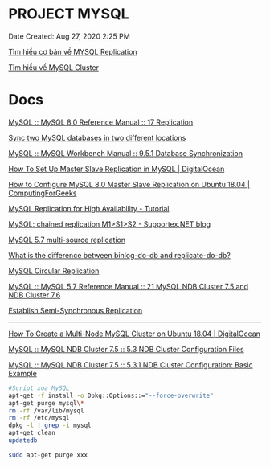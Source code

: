 # PROJECT MYSQL

Date Created: Aug 27, 2020 2:25 PM

[ Tìm hiểu cơ bản về MYSQL Replication](PROJECT%20MYSQL/MYSQL%20Replication%20Brief.md)

[ Tìm hiểu về MySQL Cluster ](PROJECT%20MYSQL/MySQL%20Cluster.md)

# Docs

[MySQL :: MySQL 8.0 Reference Manual :: 17 Replication](https://dev.mysql.com/doc/refman/8.0/en/replication.html)

[Sync two MySQL databases in two different locations](https://dba.stackexchange.com/questions/65351/sync-two-mysql-databases-in-two-different-locations)

[MySQL :: MySQL Workbench Manual :: 9.5.1 Database Synchronization](https://dev.mysql.com/doc/workbench/en/wb-database-synchronization.html)

[How To Set Up Master Slave Replication in MySQL | DigitalOcean](https://www.digitalocean.com/community/tutorials/how-to-set-up-master-slave-replication-in-mysql)

[How to Configure MySQL 8.0 Master Slave Replication on Ubuntu 18.04 | ComputingForGeeks](https://computingforgeeks.com/how-to-configure-mysql-8-0-master-slave-replication-on-ubuntu-18-04/)

[MySQL Replication for High Availability - Tutorial](https://severalnines.com/resources/database-management-tutorials/mysql-replication-high-availability-tutorial)

[MySQL: chained replication M1>S1>S2 - Supportex.NET blog](https://supportex.net/blog/2011/11/mysql-chained-replication-m1s1s2/)

[MySQL 5.7 multi-source replication](https://www.percona.com/blog/2013/10/02/mysql-5-7-multi-source-replication/)

[What is the difference between binlog-do-db and replicate-do-db?](https://stackoverflow.com/questions/44431961/what-is-the-difference-between-binlog-do-db-and-replicate-do-db)

[MySQL Circular Replication](https://icicimov.github.io/blog/high-availability/database/MySQL-Circular-Replication/)

[MySQL :: MySQL 5.7 Reference Manual :: 21 MySQL NDB Cluster 7.5 and NDB Cluster 7.6](https://dev.mysql.com/doc/refman/5.7/en/mysql-cluster.html)

[Establish Semi-Synchronous Replication](http://mysql.wingtiplabs.com/documentation/sem40sk7/establish-semi-synchronous-replication.html)

---

[How To Create a Multi-Node MySQL Cluster on Ubuntu 18.04 | DigitalOcean](https://www.digitalocean.com/community/tutorials/how-to-create-a-multi-node-mysql-cluster-on-ubuntu-18-04)

[MySQL :: MySQL NDB Cluster 7.5 :: 5.3 NDB Cluster Configuration Files](https://dev.mysql.com/doc/mysql-cluster-excerpt/5.7/en/mysql-cluster-config-file.html)

[MySQL :: MySQL NDB Cluster 7.5 :: 5.3.1 NDB Cluster Configuration: Basic Example](https://dev.mysql.com/doc/mysql-cluster-excerpt/5.7/en/mysql-cluster-config-example.html#mysql-cluster-config-ini-sections)

```bash
#Script xoa MySQL 
apt-get -f install -o Dpkg::Options::="--force-overwrite"
apt-get purge mysql\*
rm -rf /var/lib/mysql
rm -rf /etc/mysql
dpkg -l | grep -i mysql
apt-get clean
updatedb

sudo apt-get purge xxx
```
